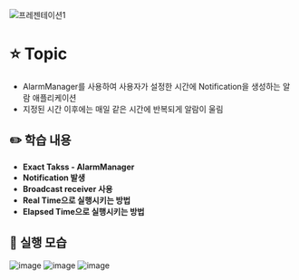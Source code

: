 ![프레젠테이션1](https://user-images.githubusercontent.com/89020936/158768754-14ffac22-042f-4c35-bf2b-5b672f7e70ac.png)

# ⭐ Topic

- AlarmManager를 사용하여 사용자가 설정한 시간에 Notification을 생성하는 알람 애플리케이션
- 지정된 시간 이후에는 매일 같은 시간에 반복되게 알람이 울림

## ✏️ 학습 내용

- **Exact Takss - AlarmManager**
- **Notification 발생**
- **Broadcast receiver 사용**
- **Real Time으로 실행시키는 방법**
- **Elapsed Time으로 실행시키는 방법**

## 📲 실행 모습
![image](https://user-images.githubusercontent.com/89020936/158768817-62f6a485-ee27-4e31-9c84-f98f9d1542d2.png)
![image](https://user-images.githubusercontent.com/89020936/158768836-649c53e5-69d1-4082-bae2-b17b1fa8d361.png)
![image](https://user-images.githubusercontent.com/89020936/158768862-d0a902c6-366f-4bef-a399-a1627ba4e6ca.png)
